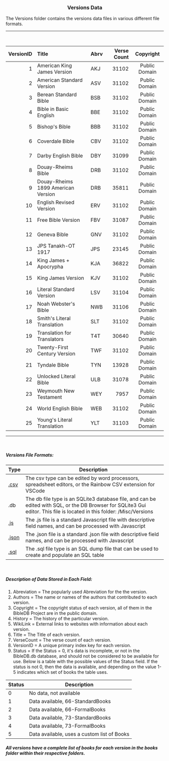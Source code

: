 <H3 style="text-align: center">Versions Data</h3>

The Versions folder contains the versions data files in various different file formats.

---

<br>

|VersionID  |Title                     |Abrv |Verse Count|Copyright    |
|--:| :--------------------------------| :---|----------:| :----------:|
|  1|American King James Version       |AKJ  |      31102|Public Domain|
|  2|American Standard Version         |ASV  |      31102|Public Domain|
|  3|Berean Standard Bible		       |BSB  |      31102|Public Domain|
|  4|Bible in Basic English            |BBE  |      31102|Public Domain|
|  5|Bishop's Bible                    |BBB  |      31102|Public Domain|
|  6|Coverdale Bible		           |CBV  |      31102|Public Domain|
|  7|Darby English Bible		       |DBY  |	    31099|Public Domain|
|  8|Douay-Rheims Bible		           |DRB  |      31102|Public Domain|
|  9|Douay-Rheims 1899 American Version|DRB  |      35811|Public Domain|
| 10|English Revised Version           |ERV  |      31102|Public Domain|
| 11|Free Bible Version			       |FBV  |      31087|Public Domain|
| 12|Geneva Bible			           |GNV  |      31102|Public Domain|
| 13|JPS Tanakh-OT 1917		           |JPS  |      23145|Public Domain|
| 14|King James + Apocrypha	           |KJA  |      36822|Public Domain|
| 15|King James Version		           |KJV  |      31102|Public Domain|
| 16|Literal Standard Version          |LSV  |      31104|Public Domain|
| 17|Noah Webster's Bible		       |NWB  |	    31106|Public Domain|
| 18|Smith's Literal Translation       |SLT  |      31102|Public Domain|
| 19|Translation for Translators       |T4T  |	    30640|Public Domain|
| 20|Twenty-First Century Version      |TWF  |      31102|Public Domain|
| 21|Tyndale Bible			           |TYN  |	    13928|Public Domain|
| 22|Unlocked Literal Bible		       |ULB  |      31078|Public Domain|
| 23|Weymouth New Testament		       |WEY  |       7957|Public Domain|
| 24|World English Bible		       |WEB  |      31102|Public Domain|
| 25|Young's Literal Translation       |YLT  |	    31103|Public Domain|

---

<br>

##### Versions File Formats:
|Type|Description|
|----  |-----------|
|[.csv](/Misc/Versions/Versions.csv)|The csv type can be edited by word processors, spreadsheet editors, or the Rainbow CSV extension for VSCode|
|.db|The db file type is an SQLite3 database file, and can be edited with SQL, or the DB Browser for SQLite3 Gui editor. This file is located in this folder: /Misc/Versions|
|[.js](/Misc/Versions/Versions.js)|The .js file is a standard Javascript file with descriptive field names, and can be processed with Javascript|
|[.json](/Misc/Versions/Versions.json)|The .json file is a standard .json file with descriptive field names, and can be processed with Javascript|
|[.sql](/Misc/Versions/Versions.sql)|The .sql file type is an SQL dump file that can be used to create and populate an SQL table|

<br>

##### Description of Data Stored in Each Field:
1. Abreviation = The popularly used Abreviation for the the version.
2. Authors = The name or names of the authors that contributed to each version.
3. Copyright = The copyright status of each version, all of them in the BibleDB Project are in the public domain.
4. History = The history of the particular version.
5. WikiLink = External links to websites with information about each version.
6. Title = The Title of each version.
7. VerseCount = The verse count of each version.
8. VersionID = A unique primary index key for each version.
9. Status = If the Status = 0, it's data is incomplete, or not in the BibleDB.db database, and should not be considered to be available for use. Below is a table with the possible values of the Status field. If the status is not 0, then the data is available, and depending on the value 1-5 indicates which set of books the table uses.

|Status|Description|
| -----| ----------|
|0|No data, not available|
|1|Data available, 66-StandardBooks|
|2|Data available, 66-FormalBooks|
|3|Data available, 73-StandardBooks|
|4|Data available, 73-FormalBooks|
|5|Data available, uses a custom list of Books|

##### All versions have a complete list of books for each version in the books folder within their respective folders.